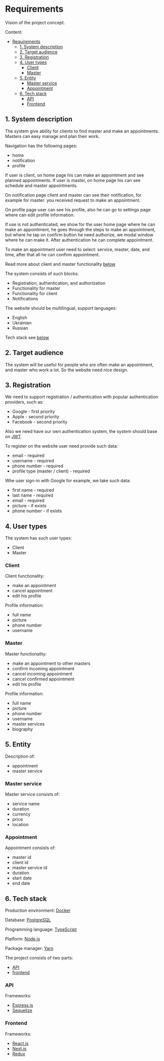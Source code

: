 # Requirements

Vision of the project concept.

Content:

- [Requirements](#requirements)
  - [1. System description](#1-system-description)
  - [2. Target audience](#2-target-audience)
  - [3. Registration](#3-registration)
  - [4. User types](#4-user-types)
    - [Client](#client)
    - [Master](#master)
  - [5. Entity](#5-entity)
    - [Master service](#master-service)
    - [Appointment](#appointment)
  - [6. Tech stack](#6-tech-stack)
    - [API](#api)
    - [Frontend](#frontend)

## 1. System description

The system give ability for clients to find master and make an appointments. Masters can easy manage and plan their work.

Navigation has the following pages:

- home
- notification
- profile

If user is client, on home page his can make an appointment and see planned appointments. If user is master, on home page his can see schedule and master appointments.

On notification page client and master can see their notification, for example for master: you received request to make an appointment.

On profile page user can see his profile, also he can go to settings page where can edit profile information.

If use is not authenticated, we show for the user home page where he can make an appointment, he goes through the steps to make an appointment, but where he tap on confirm button he need authorize, we modal window where he can make it. After authentication he can complete appointment.

To make an appointment user need to select: service, master, date, and time, after that all he can confirm appointment.

Read more about client and master functionality [below](#3-user-types)

The system consists of such blocks:

- Registration, authentication, and authorization
- Functionality for master
- Functionality for client
- Notifications

The website should be multilingual, support languages:

- English
- Ukrainian
- Russian

Tech stack see [below](#4-tech-stack)

## 2. Target audience

The system will be useful for people who are often make an appointment, and master who work a lot. So the website need nice design.

## 3. Registration

We need to support registration / authentication with popular authentication providers, such as:

- Google - first priority
- Apple - second priority
- Facebook - second priority

Also we need have our own authentication system, the system should base on [JWT](https://jwt.io/ "JWT official website")

To register on the website user need provide such data:

- email - required
- username - required
- phone number - required
- profile type (master / client) - required

Whe user sign-in with Google for example, we take such data:

- first name - required
- last name - required
- email - required
- picture - if exists
- phone number - if exists

## 4. User types

The system has such user types:

- Client
- Master

### Client

Client functionality:

- make an appointment
- cancel appointment
- edit his profile

Profile information:

- full name
- picture
- phone number
- username

### Master

Master functionality:

- make an appointment to other masters
- confirm incoming appointment
- cancel incoming appointment
- cancel confirmed appointment
- edit his profile

Profile information:

- full name
- picture
- phone number
- username
- master services
- biography

## 5. Entity

Description of:

- appointment
- master service

### Master service

Master service consists of:

- service name
- duration
- currency
- price
- location

### Appointment

Appointment consists of:

- master id
- client id
- master service id
- duration
- start date
- end date

## 6. Tech stack

Production environment: [Docker](https://www.docker.com/ "Docker official website")

Database: [PostgreSQL](https://www.postgresql.org/ "PostgreSQL official website")

Programming language: [TypeScript](https://www.typescriptlang.org/ "TypeScript official website")

Platform: [Node.js](https://nodejs.org/en/ "Official website Node.js")

Package manager: [Yarn](https://yarnpkg.com/ "Yarn official website")

The project consists of two parts:

- [API](#api)
- [frontend](#frontend)

### API

Frameworks:

- [Express.js](https://expressjs.com/ "Express.js official website")
- [Sequelize](https://sequelize.org/ "Sequelize official website")

### Frontend

Frameworks:

- [React.js](https://reactjs.org/ "React.js official website")
- [Next.js](https://nextjs.org/ "Next.js official website")
- [Redux](https://redux.js.org/ "Redux official website")
